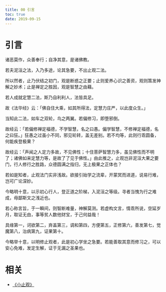 ```yaml
---
title: 00 引言
toc: true
date: 2019-09-15
---
```

# 引言

诸恶莫作，众善奉行；自净其意，是诸佛教。

若夫泥洹之法，入乃多途，论其急要，不出止观二法。

所以然者，止乃伏结之初门，观是断惑之正要；止则爱养心识之善资，观则策发神解之妙术；止是禅定之胜因，观是智慧之由藉。

若人成就定慧二法，斯乃自利利人，法皆具足。

故《法华经》云：「佛自住大乘，如其所得法，定慧力庄严，以此度众生。」

当知此二法，如车之双轮，鸟之两翼。若偏修习，即堕邪倒。

故经云：「若偏修禅定福德，不学智慧，名之曰愚。偏学智慧，不修禅定福德，名之曰狂。」狂愚之过虽小不同，邪见轮转，盖无差别。若不均等，此则行乖圆备，何能疾登极果？

故经云：「声闻之人定力多故，不见佛性；十住菩萨智慧力多，虽见佛性而不明了；诸佛如来定慧力等，是故了了见于佛性。」由此推之，止观岂非泥洹大果之要门，行人修行之胜路，众德圆满之指归，无上极果之正体也？

若如是知者，止观法门实非浅故。欲接引始学之流辈，开蒙冥而进道，说易行难，岂可广论深妙。

今略明十意，以示初心行人，登正道之阶梯，入泥洹之等级。寻者当愧为行之难成，毋鄙斯文之浅近也。

若心称言旨，于一瞬间，则智断难量，神解莫测。若虚构文言，情乖所说，空延岁月，取证无由，事等贫人数他财宝，于己何益哉！

具缘第一，诃欲第二，弃盖第三，调和第四，方便第五，正修第六，善发第七，觉魔第八，治病第九，证果第十。

今略举十意，以明修止观者，此是初心学坐之急要。若能善取其意而修习之，可以安心免难，发定生解，证于无漏之圣果也。

# 相关

- [《小止观》](http://www.quanxue.cn/CT_FoJia/XiaoZhiGIndex.html)
